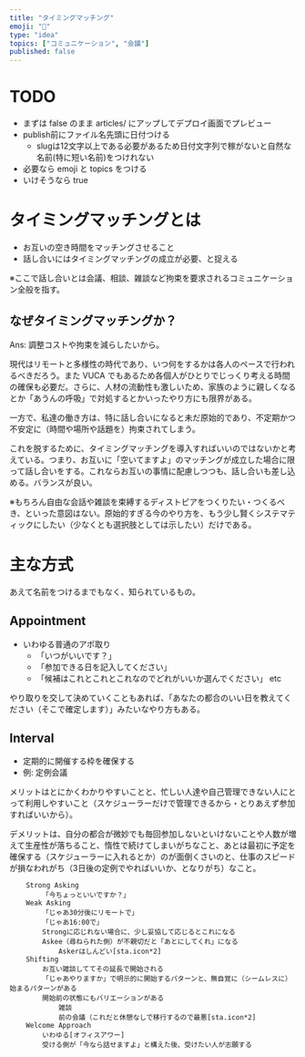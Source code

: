 ```yaml
---
title: "タイミングマッチング"
emoji: "👫"
type: "idea"
topics: ["コミュニケーション", "会議"]
published: false
---
```


# TODO
- まずは false のまま articles/ にアップしてデプロイ画面でプレビュー
- publish前にファイル名先頭に日付つける
    - slugは12文字以上である必要があるため日付文字列で稼がないと自然な名前(特に短い名前)をつけれない
- 必要なら emoji と topics をつける
- いけそうなら true

# タイミングマッチングとは
- お互いの空き時間をマッチングさせること
- 話し合いにはタイミングマッチングの成立が必要、と捉える

※ここで話し合いとは会議、相談、雑談など拘束を要求されるコミュニケーション全般を指す。

## なぜタイミングマッチングか？
Ans: 調整コストや拘束を減らしたいから。

現代はリモートと多様性の時代であり、いつ何をするかは各人のペースで行われるべきだろう。また VUCA でもあるため各個人がひとりでじっくり考える時間の確保も必要だ。さらに、人材の流動性も激しいため、家族のように親しくなるとか「あうんの呼吸」で対処するとかいったやり方にも限界がある。

一方で、私達の働き方は、特に話し合いになると未だ原始的であり、不定期かつ不安定に（時間や場所や話題を）拘束されてしまう。

これを脱するために、タイミングマッチングを導入すればいいのではないかと考えている。つまり、お互いに「空いてますよ」のマッチングが成立した場合に限って話し合いをする。これならお互いの事情に配慮しつつも、話し合いも差し込める。バランスが良い。

※もちろん自由な会話や雑談を束縛するディストピアをつくりたい・つくるべき、といった意図はない。原始的すぎる今のやり方を、もう少し賢くシステマティックにしたい（少なくとも選択肢としては示したい）だけである。

# 主な方式
あえて名前をつけるまでもなく、知られているもの。

## Appointment
- いわゆる普通のアポ取り
    - 「いつがいいです？」
    - 「参加できる日を記入してください」
    - 「候補はこれとこれとこれなのでどれがいいか選んでください」 etc

やり取りを交して決めていくこともあれば、「あなたの都合のいい日を教えてください（そこで確定します）」みたいなやり方もある。

## Interval
- 定期的に開催する枠を確保する
- 例: 定例会議

メリットはとにかくわかりやすいことと、忙しい人達や自己管理できない人にとって利用しやすいこと（スケジューラーだけで管理できるから・とりあえず参加すればいいから）。

デメリットは、自分の都合が微妙でも毎回参加しないといけないことや人数が増えて生産性が落ちること、惰性で続けてしまいがちなこと、あとは最初に予定を確保する（スケジューラーに入れるとか）のが面倒くさいのと、仕事のスピードが損なわれがち（3日後の定例でやればいいか、となりがち）なこと。

```
	Strong Asking
		「今ちょっといいですか？」
	Weak Asking
		「じゃあ30分後にリモートで」
		「じゃあ16:00で」
		Strongに応じれない場合に、少し妥協して応じるとこれになる
		Askee（尋ねられた側）が不親切だと「あとにしてくれ」になる
			Askerはしんどい[sta.icon*2]
	Shifting
		お互い雑談しててその延長で開始される
		「じゃあやりますか」で明示的に開始するパターンと、無自覚に（シームレスに）始まるパターンがある
		開始前の状態にもバリエーションがある
			雑談
			前の会議（これだと休憩なしで移行するので最悪[sta.icon*2]
	Welcome Approach
		いわゆる[オフィスアワー]
		受ける側が「今なら話せますよ」と構えた後、受けたい人が志願する
```
